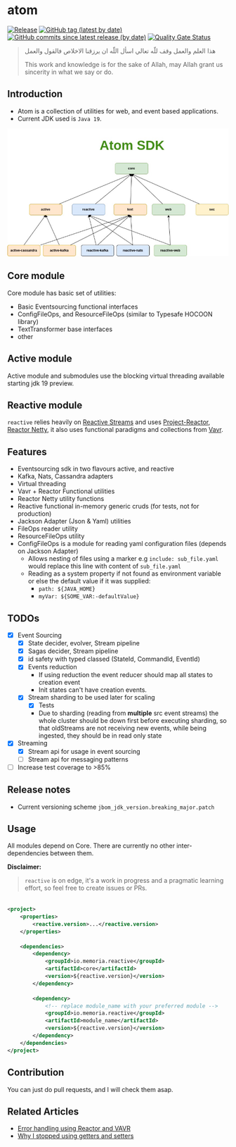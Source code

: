 # atom

[![Release](https://github.com/memoria-io/atom/workflows/Release/badge.svg)](https://github.com/memoria-io/atom/actions?query=workflow%3ARelease)
[![GitHub tag (latest by date)](https://img.shields.io/github/v/tag/memoria-io/atom?label=Version&logo=github)](https://github.com/orgs/memoria-io/packages?repo_name=atom)
[![GitHub commits since latest release (by date)](https://img.shields.io/github/commits-since/memoria-io/atom/latest?logoColor=github)](https://github.com/memoria-io/atom/commits/master)
[![Quality Gate Status](https://sonarcloud.io/api/project_badges/measure?project=memoria-io_atom&metric=alert_status)](https://sonarcloud.io/summary/new_code?id=memoria-io_atom)

> هذا العلم والعمل وقف للّه تعالي اسأل اللّه ان يرزقنا الاخلاص فالقول والعمل
>
> This work and knowledge is for the sake of Allah, may Allah grant us sincerity in what we say or do.

## Introduction

* Atom is a collection of utilities for web, and event based applications. 
* Current JDK used is `Java 19`.

![](docs/atom.jpg)

## Core module

Core module has basic set of utilities:

* Basic Eventsourcing functional interfaces
* ConfigFileOps, and ResourceFileOps (similar to Typesafe HOCOON library)
* TextTransformer base interfaces
* other

## Active module

Active module and submodules use the blocking virtual threading available starting jdk 19 preview.

## Reactive module

`reactive` relies heavily
on [Reactive Streams](https://www.reactive-streams.org/) and uses [Project-Reactor](https://projectreactor.io/),
[Reactor Netty](https://github.com/reactor/reactor-netty), it also uses functional paradigms and collections
from [Vavr](https://www.vavr.io/).

## Features

* Eventsourcing sdk in two flavours active, and reactive
* Kafka, Nats, Cassandra adapters
* Virtual threading
* Vavr + Reactor Functional utilities
* Reactor Netty utility functions
* Reactive functional in-memory generic cruds (for tests, not for production)
* Jackson Adapter (Json & Yaml) utilities
* FileOps reader utility
* ResourceFileOps utility
* ConfigFileOps is a module for reading yaml configuration files (depends on Jackson Adapter)
    * Allows nesting of files using a marker e.g `include: sub_file.yaml` would replace this line with content
      of `sub_file.yaml`
    * Reading as a system property if not found as environment variable or else the default value if it was supplied:
        * `path: ${JAVA_HOME}`
        * `myVar: ${SOME_VAR:-defaultValue}`

## TODOs

* [x] Event Sourcing
    * [x] State decider, evolver, Stream pipeline
    * [x] Sagas decider, Stream pipeline
    * [x] id safety with typed classed (StateId, CommandId, EventId)
    * [x] Events reduction
        * If using reduction the event reducer should map all states to creation event
        * Init states can't have creation events.
    * [x] Stream sharding to be used later for scaling
        * [x] Tests
        * Due to sharding (reading from **multiple** src event streams) the whole cluster should be down first before
          executing sharding, so that oldStreams are not receiving new events, while being ingested, they should be in
          read
          only state
* [x] Streaming
    * [x] Stream api for usage in event sourcing
    * [ ] Stream api for messaging patterns
* [ ] Increase test coverage to >85%

## Release notes

* Current versioning scheme `jbom_jdk_version.breaking_major.patch`

## Usage

All modules depend on Core. There are currently no other inter-dependencies between them.

**Disclaimer:**
> `reactive` is on edge, it's a work in progress and a pragmatic learning effort, so feel free to create issues or PRs.

```xml

<project>
    <properties>
        <reactive.version>...</reactive.version>
    </properties>

    <dependencies>
        <dependency>
            <groupId>io.memoria.reactive</groupId>
            <artifactId>core</artifactId>
            <version>${reactive.version}</version>
        </dependency>

        <dependency>
            <!-- replace module_name with your preferred module -->
            <groupId>io.memoria.reactive</groupId>
            <artifactId>module_name</artifactId>
            <version>${reactive.version}</version>
        </dependency>
    </dependencies>
</project>
```

## Contribution

You can just do pull requests, and I will check them asap.

## Related Articles

* [Error handling using Reactor and VAVR](https://marmoush.com/2019/11/12/Error-Handling.html)
* [Why I stopped using getters and setters](https://marmoush.com/2019/12/13/stopped-using-getters-and-setters.html)
